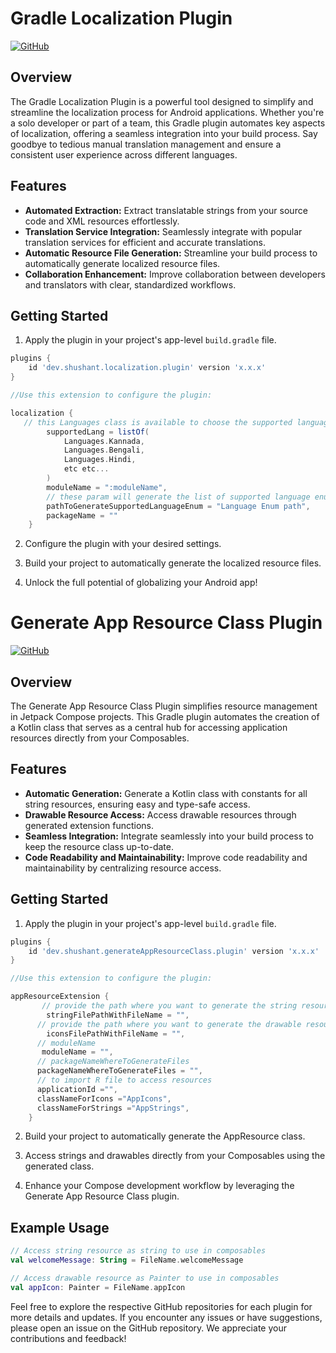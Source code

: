 # Gradle Localization Plugin

[![GitHub](https://img.shields.io/badge/GitHub-gradle--localization--plugin-blue)](https://github.com/dev-shushant/gradle-localization-plugin)

## Overview

The Gradle Localization Plugin is a powerful tool designed to simplify and streamline the localization process for Android applications. Whether you're a solo developer or part of a team, this Gradle plugin automates key aspects of localization, offering a seamless integration into your build process. Say goodbye to tedious manual translation management and ensure a consistent user experience across different languages.

## Features

- **Automated Extraction:** Extract translatable strings from your source code and XML resources effortlessly.
- **Translation Service Integration:** Seamlessly integrate with popular translation services for efficient and accurate translations.
- **Automatic Resource File Generation:** Streamline your build process to automatically generate localized resource files.
- **Collaboration Enhancement:** Improve collaboration between developers and translators with clear, standardized workflows.

## Getting Started

1. Apply the plugin in your project's app-level `build.gradle` file.

```gradle
plugins {
    id 'dev.shushant.localization.plugin' version 'x.x.x'
}

//Use this extension to configure the plugin:

localization {
   // this Languages class is available to choose the supported language.
        supportedLang = listOf(
            Languages.Kannada,
            Languages.Bengali,
            Languages.Hindi,
            etc etc...
        )
        moduleName = ":moduleName",
        // these param will generate the list of supported language enum to your codebase
        pathToGenerateSupportedLanguageEnum = "Language Enum path",
        packageName = ""
    }
```

2. Configure the plugin with your desired settings.

3. Build your project to automatically generate the localized resource files.

4. Unlock the full potential of globalizing your Android app!


# Generate App Resource Class Plugin

[![GitHub](https://img.shields.io/badge/GitHub-generateAppResourceClass--plugin-blue)](https://github.com/dev-shushant/gradle-localization-plugin)

## Overview

The Generate App Resource Class Plugin simplifies resource management in Jetpack Compose projects. This Gradle plugin automates the creation of a Kotlin class that serves as a central hub for accessing application resources directly from your Composables.

## Features

- **Automatic Generation:** Generate a Kotlin class with constants for all string resources, ensuring easy and type-safe access.
- **Drawable Resource Access:** Access drawable resources through generated extension functions.
- **Seamless Integration:** Integrate seamlessly into your build process to keep the resource class up-to-date.
- **Code Readability and Maintainability:** Improve code readability and maintainability by centralizing resource access.

## Getting Started

1. Apply the plugin in your project's app-level `build.gradle` file.
```gradle
plugins {
    id 'dev.shushant.generateAppResourceClass.plugin' version 'x.x.x'
}

//Use this extension to configure the plugin:

appResourceExtension {
       // provide the path where you want to generate the string resource class file
        stringFilePathWithFileName = "",
      // provide the path where you want to generate the drawable resource class file
        iconsFilePathWithFileName = "",
      // moduleName
       moduleName = "",
      // packageNameWhereToGenerateFiles
      packageNameWhereToGenerateFiles = "",
      // to import R file to access resources
      applicationId ="",
      classNameForIcons ="AppIcons",
      classNameForStrings ="AppStrings",
    }
```

2. Build your project to automatically generate the AppResource class.

3. Access strings and drawables directly from your Composables using the generated class.

4. Enhance your Compose development workflow by leveraging the Generate App Resource Class plugin.

## Example Usage

```kotlin
// Access string resource as string to use in composables
val welcomeMessage: String = FileName.welcomeMessage

// Access drawable resource as Painter to use in composables 
val appIcon: Painter = FileName.appIcon
```

Feel free to explore the respective GitHub repositories for each plugin for more details and updates. If you encounter any issues or have suggestions, please open an issue on the GitHub repository. We appreciate your contributions and feedback!